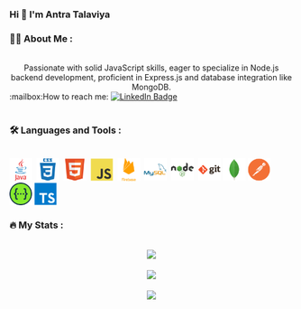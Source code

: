### Hi 👋 I'm Antra Talaviya

### :woman_technologist: About Me :
<br>
<div align="center">
  Passionate with solid JavaScript skills, eager to specialize in Node.js backend development, proficient in Express.js and database integration like MongoDB.
</div>
  :mailbox:How to reach me:
  <a href="www.linkedin.com/in/antra-talaviya-7a3a16236">
    <img src="https://img.shields.io/badge/LinkedIn-blue?style=for-the-badge&logo=linkedin&logoColor=white" alt="LinkedIn Badge"/>
  </a>
<div>
<img src="https://komarev.com/ghpvc/?username=Antratalaviya&style=flat-square&color=blue" alt=""/>
</div>

### :hammer_and_wrench: Languages and Tools :
<br>
<div>
  <img src="https://github.com/devicons/devicon/blob/master/icons/java/java-original-wordmark.svg" title="Java" alt="Java" width="40" height="40"/>&nbsp;
  <img src="https://github.com/devicons/devicon/blob/master/icons/css3/css3-plain-wordmark.svg"  title="CSS3" alt="CSS" width="40" height="40"/>&nbsp;
  <img src="https://github.com/devicons/devicon/blob/master/icons/html5/html5-original.svg" title="HTML5" alt="HTML" width="40" height="40"/>&nbsp;
  <img src="https://github.com/devicons/devicon/blob/master/icons/javascript/javascript-original.svg" title="JavaScript" alt="JavaScript" width="40" height="40"/>&nbsp;
  <img src="https://github.com/devicons/devicon/blob/master/icons/firebase/firebase-plain-wordmark.svg" title="Firebase" alt="Firebase" width="40" height="40"/>&nbsp;
  <img src="https://github.com/devicons/devicon/blob/master/icons/mysql/mysql-original-wordmark.svg" title="MySQL"  alt="MySQL" width="40" height="40"/>&nbsp;
  <img src="https://github.com/devicons/devicon/blob/master/icons/nodejs/nodejs-original-wordmark.svg" title="NodeJS" alt="NodeJS" width="40" height="40"/>&nbsp;
  <img src="https://github.com/devicons/devicon/blob/master/icons/git/git-original-wordmark.svg" title="Git" **alt="Git" width="40" height="40"/>
  <img src="https://github.com/devicons/devicon/blob/master/icons/mongodb/mongodb-original.svg" title="mongodb" alt="mongodb" width="40" height="40"/>  
  <img src="https://github.com/devicons/devicon/blob/master/icons/postman/postman-original.svg" title="postman" alt="postman" width="40" height="40"/>  
   <img src="https://github.com/devicons/devicon/blob/master/icons/swagger/swagger-original.svg" title="swagger" alt="swagger" width="40" height="40"/> 
   <img src="https://github.com/devicons/devicon/blob/master/icons/typescript/typescript-original.svg" title="typescript" alt="typescript" width="40" height="40"/> 
</div>

### :fire: My Stats :
<br>
<div align="center">
  <img src="https://leetcard.jacoblin.cool/antratalaviya"/>
  <br>
  <br>
  <img src="https://github-readme-streak-stats.herokuapp.com/?user=Antratalaviya&layout=compact&theme=vision-friendly-dark"/>
<br>
  <br>
  <img src="https://github-readme-stats.vercel.app/api/top-langs/?username=Antratalaviya&layout=compact&theme=vision-friendly-dark"/>
</div>

